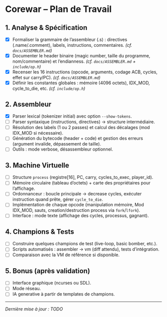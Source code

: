 # Corewar – Plan de Travail

## 1. Analyse & Spécification
- [x] Formaliser la grammaire de l’assembleur (.s) : directives (.name/.comment), labels, instructions, commentaires. *(cf. `docs/ASSEMBLER.md`)*
- [x] Documenter le header binaire (magic number, taille du programme, nom/commentaire) et l’endianness. *(cf. `docs/ASSEMBLER.md` + `include/op.h`)*
- [x] Recenser les 16 instructions (opcode, arguments, codage ACB, cycles, effet sur carry/PC). *(cf. `docs/ASSEMBLER.md`)*
- [x] Définir les constantes globales : mémoire (4096 octets), IDX_MOD, cycle_to_die, etc. *(cf. `include/op.h`)*

## 2. Assembleur
- [x] Parser lexical (tokenizer initial) avec option `--show-tokens`.
- [ ] Parser syntaxique (instructions, directives) → structure intermédiaire.
- [ ] Résolution des labels (1 ou 2 passes) et calcul des décalages (mod IDX_MOD si nécessaire).
- [ ] Génération du bytecode (header + code) et gestion des erreurs (argument invalide, dépassement de taille).
- [ ] Outils : mode verbose, désassembleur optionnel.

## 3. Machine Virtuelle
- [ ] Structure `process` (registre[16], PC, carry, cycles_to_exec, player_id).
- [ ] Mémoire circulaire (tableau d’octets) + carte des propriétaires pour l’affichage.
- [ ] Ordonnanceur : boucle principale -> decrease cycles, exécuter instruction quand prête, gérer `cycle_to_die`.
- [ ] Implémentation de chaque opcode (manipulation mémoire, Mod IDX_MOD, sauts, creation/destruction process via `fork`/`lfork`).
- [ ] Interface : mode texte (affichage des cycles, processus, gagnant).

## 4. Champions & Tests
- [ ] Construire quelques champions de test (live-loop, basic bomber, etc.).
- [ ] Scripts automatisés : assembler → vm (diff attendu), tests d’intégration.
- [ ] Comparaison avec la VM de référence si disponible.

## 5. Bonus (après validation)
- [ ] Interface graphique (ncurses ou SDL).
- [ ] Mode réseau.
- [ ] IA generative à partir de templates de champions.

---
*Dernière mise à jour : TODO*
